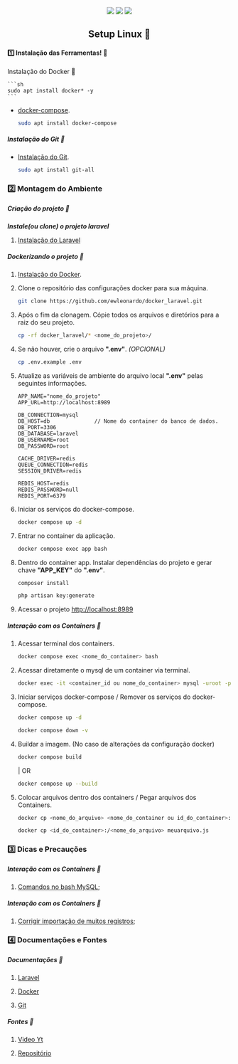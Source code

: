 <p align="center">
    <a href="https://git-scm.com/doc" target="_blank"><img src="https://skillicons.dev/icons?i=git" /></a>
    <a a href="https://docs.docker.com/"><img src="https://skillicons.dev/icons?i=docker" /></a>
    <a href="https://laravel.com/docs/master"><img src="https://skillicons.dev/icons?i=laravel" /></a>
</p>

<div align=center>

## Setup Linux 🐧

</div>

#### 1️⃣ Instalação das Ferramentas! 🔧

<!-- ##### Instalação do Laravel 🔹

-   [Via Composer](https://laravel.com/docs/master#your-first-laravel-project)
-   [Via Git Clone](https://github.com/laravel/laravel) -->

Instalação do Docker 🔹

    ```sh
    sudo apt install docker* -y
    ```

-   [docker-compose](https://docs.docker.com/compose/install/).
    ```sh
    sudo apt install docker-compose
    ```

##### Instalação do Git 🔹

-   [Instalação do Git](https://github.com/git-guides/install-git).
    ```sh
    sudo apt install git-all
    ```

### 2️⃣ Montagem do Ambiente

##### Criação do projeto 🔹

**_Instale(ou clone) o projeto laravel_**

1. [Instalação do Laravel](https://github.com/ewleonardo/docker_laravel/tree/main#instala%C3%A7%C3%A3o-do-laravel-)

##### Dockerizando o projeto 🔹

1. [Instalação do Docker](https://github.com/ewleonardo/docker_laravel/tree/main#instala%C3%A7%C3%A3o-do-docker-).
2. Clone o repositório das configurações docker para sua máquina.

    ```sh
    git clone https://github.com/ewleonardo/docker_laravel.git
    ```

3. Após o fim da clonagem. Cópie todos os arquivos e diretórios para a raiz do seu projeto.

    ```sh
    cp -rf docker_laravel/* <nome_do_projeto>/
    ```

4. Se não houver, crie o arquivo **".env"**. _(OPCIONAL)_

    ```sh
    cp .env.example .env
    ```

5. Atualize as variáveis de ambiente do arquivo local **".env"** pelas seguintes informações.

    ```
    APP_NAME="nome_do_projeto"
    APP_URL=http://localhost:8989

    DB_CONNECTION=mysql
    DB_HOST=db              // Nome do container do banco de dados.
    DB_PORT=3306
    DB_DATABASE=laravel
    DB_USERNAME=root
    DB_PASSWORD=root

    CACHE_DRIVER=redis
    QUEUE_CONNECTION=redis
    SESSION_DRIVER=redis

    REDIS_HOST=redis
    REDIS_PASSWORD=null
    REDIS_PORT=6379
    ```

6. Iniciar os serviços do docker-compose.

    ```sh
    docker compose up -d
    ```

7. Entrar no container da aplicação.

    ```sh
    docker compose exec app bash
    ```

8. Dentro do container app. Instalar dependências do projeto e gerar chave **"APP_KEY"** do **".env"**.

    ```sh
    composer install
    ```

    ```sh
    php artisan key:generate
    ```

9. Acessar o projeto
   [http://localhost:8989](http://localhost:8989)

##### Interação com os Containers 🔹

1.  Acessar terminal dos containers.

    ```sh
    docker compose exec <nome_do_container> bash
    ```

2.  Acessar diretamente o mysql de um container via terminal.

    ```sh
    docker exec -it <container_id ou nome_do_container> mysql -uroot -p
    ```

3.  Iniciar serviços docker-compose / Remover os serviços do docker-compose.
    ```sh
    docker compose up -d
    ```
    ```sh
    docker compose down -v
    ```
4.  Buildar a imagem. (No caso de alterações da configuração docker)
    ```sh
    docker compose build
    ```
    | OR
    ```sh
    docker compose up --build
    ```
5.  Colocar arquivos dentro dos containers / Pegar arquivos dos Containers.
    ```sh
    docker cp <nome_do_arquivo> <nome_do_container ou id_do_container>:/<pasta_do_container>
    ```
    ```sh
    docker cp <id_do_container>:/<nome_do_arquivo> meuarquivo.js
    ```

### 3️⃣ Dicas e Precauções

##### Interação com os Containers 🔹

1. [Comandos no bash MySQL](https://www.diegobrocanelli.com.br/mysql/comandos-basicos-mysql-no-terminal/);

##### Interação com os Containers 🔹

1. [Corrigir importação de muitos registros](https://pt.stackoverflow.com/questions/37520/erro-1153-do-mysql-got-a-packet-bigger-than-max-allowed-packet-bytes);

### 4️⃣ Documentações e Fontes

##### Documentações 🔹

1. [Laravel](https://laravel.com/)

2. [Docker](https://docs.docker.com/)

3. [Git](https://docs.github.com/pt)

##### Fontes 🔹

1. [Video Yt](https://www.youtube.com/watch?v=oz9K3jtFUvI)

2. [Repositório](https://github.com/especializati/setup-docker-laravel.git)
